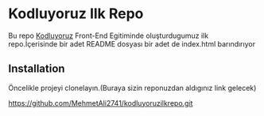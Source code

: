 # Kodluyoruz Ilk Repo

Bu repo [Kodluyoruz](https:/www.kodluyoruz.org/) Front-End Egitiminde oluşturdugumuz ilk repo.İçerisinde bir adet
README dosyası bir adet de index.html barındırıyor

## Installation
Öncelikle projeyi clonelayın.(Buraya sizin reponuzdan aldıgınız link gelecek)

https://github.com/MehmetAli2741/kodluyoruzilkrepo.git
